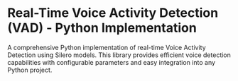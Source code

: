 # Real-Time Voice Activity Detection (VAD) - Python Implementation

A comprehensive Python implementation of real-time Voice Activity Detection using Silero models. This library provides efficient voice detection capabilities with configurable parameters and easy integration into any Python project.
